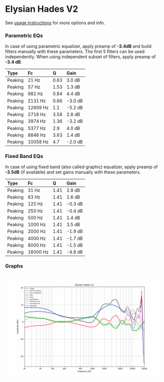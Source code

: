# Elysian Hades V2
See [usage instructions](https://github.com/jaakkopasanen/AutoEq#usage) for more options and info.

### Parametric EQs
In case of using parametric equalizer, apply preamp of **-3.4dB** and build filters manually
with these parameters. The first 5 filters can be used independently.
When using independent subset of filters, apply preamp of **-3.4 dB**.

| Type    | Fc       |    Q | Gain    |
|:--------|:---------|:-----|:--------|
| Peaking | 21 Hz    | 0.63 | 3.0 dB  |
| Peaking | 57 Hz    | 1.53 | 1.3 dB  |
| Peaking | 981 Hz   | 0.84 | 4.4 dB  |
| Peaking | 2131 Hz  | 0.66 | -3.0 dB |
| Peaking | 12609 Hz | 1.1  | -5.2 dB |
| Peaking | 2716 Hz  | 3.58 | 2.8 dB  |
| Peaking | 3974 Hz  | 1.36 | -3.2 dB |
| Peaking | 5377 Hz  | 2.9  | 4.0 dB  |
| Peaking | 8846 Hz  | 3.63 | 1.4 dB  |
| Peaking | 10058 Hz | 4.7  | -2.0 dB |

### Fixed Band EQs
In case of using fixed band (also called graphic) equalizer, apply preamp of **-3.5dB**
(if available) and set gains manually with these parameters.

| Type    | Fc       |    Q | Gain    |
|:--------|:---------|:-----|:--------|
| Peaking | 31 Hz    | 1.41 | 2.8 dB  |
| Peaking | 63 Hz    | 1.41 | 1.6 dB  |
| Peaking | 125 Hz   | 1.41 | -0.3 dB |
| Peaking | 250 Hz   | 1.41 | -0.4 dB |
| Peaking | 500 Hz   | 1.41 | 1.4 dB  |
| Peaking | 1000 Hz  | 1.41 | 3.5 dB  |
| Peaking | 2000 Hz  | 1.41 | -1.9 dB |
| Peaking | 4000 Hz  | 1.41 | -1.7 dB |
| Peaking | 8000 Hz  | 1.41 | -1.5 dB |
| Peaking | 16000 Hz | 1.41 | -4.8 dB |

### Graphs
![](./Elysian%20Hades%20V2.png)